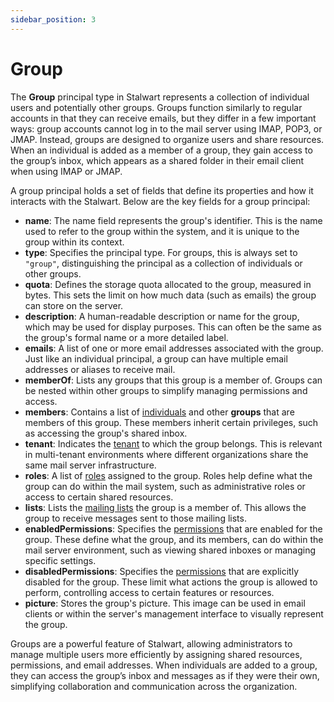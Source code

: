 ```yaml
---
sidebar_position: 3
---
```


# Group

The **Group** principal type in Stalwart represents a collection of individual users and potentially other groups. Groups function similarly to regular accounts in that they can receive emails, but they differ in a few important ways: group accounts cannot log in to the mail server using IMAP, POP3, or JMAP. Instead, groups are designed to organize users and share resources. When an individual is added as a member of a group, they gain access to the group’s inbox, which appears as a shared folder in their email client when using IMAP or JMAP.

A group principal holds a set of fields that define its properties and how it interacts with the Stalwart. Below are the key fields for a group principal:

- **name**: The name field represents the group's identifier. This is the name used to refer to the group within the system, and it is unique to the group within its context.
- **type**: Specifies the principal type. For groups, this is always set to `"group"`, distinguishing the principal as a collection of individuals or other groups.
- **quota**: Defines the storage quota allocated to the group, measured in bytes. This sets the limit on how much data (such as emails) the group can store on the server.
- **description**: A human-readable description or name for the group, which may be used for display purposes. This can often be the same as the group's formal name or a more detailed label.
- **emails**: A list of one or more email addresses associated with the group. Just like an individual principal, a group can have multiple email addresses or aliases to receive mail.
- **memberOf**: Lists any groups that this group is a member of. Groups can be nested within other groups to simplify managing permissions and access.
- **members**: Contains a list of [individuals](/docs/auth/principals/individual) and other **groups** that are members of this group. These members inherit certain privileges, such as accessing the group's shared inbox.
- **tenant**: Indicates the [tenant](/docs/auth/authorization/tenants) to which the group belongs. This is relevant in multi-tenant environments where different organizations share the same mail server infrastructure.
- **roles**: A list of [roles](/docs/auth/authorization/roles) assigned to the group. Roles help define what the group can do within the mail system, such as administrative roles or access to certain shared resources.
- **lists**: Lists the [mailing lists](/docs/auth/principals/list) the group is a member of. This allows the group to receive messages sent to those mailing lists.
- **enabledPermissions**: Specifies the [permissions](/docs/auth/authorization/permissions) that are enabled for the group. These define what the group, and its members, can do within the mail server environment, such as viewing shared inboxes or managing specific settings.
- **disabledPermissions**: Specifies the [permissions](/docs/auth/authorization/permissions) that are explicitly disabled for the group. These limit what actions the group is allowed to perform, controlling access to certain features or resources.
- **picture**: Stores the group's picture. This image can be used in email clients or within the server's management interface to visually represent the group.

Groups are a powerful feature of Stalwart, allowing administrators to manage multiple users more efficiently by assigning shared resources, permissions, and email addresses. When individuals are added to a group, they can access the group’s inbox and messages as if they were their own, simplifying collaboration and communication across the organization.
